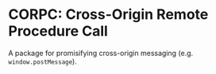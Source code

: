 # CORPC: Cross-Origin Remote Procedure Call

A package for promisifying cross-origin messaging (e.g. `window.postMessage`).
